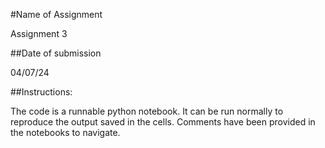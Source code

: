 #Name of Assignment

Assignment 3

##Date of submission

04/07/24

##Instructions:

The code is a runnable python notebook. It can be run normally to reproduce the output saved in the cells.
Comments have been provided in the notebooks to navigate.
